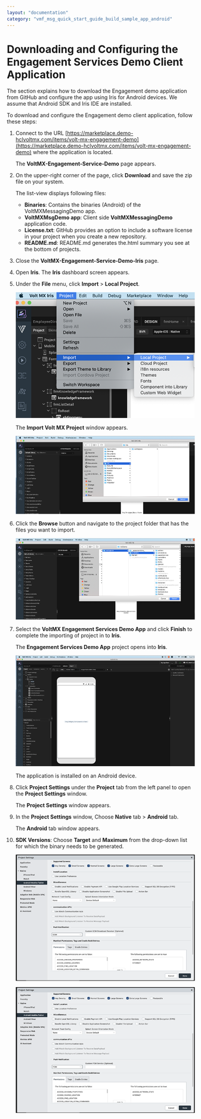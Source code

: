 ```yaml
---
layout: "documentation"
category: "vmf_msg_quick_start_guide_build_sample_app_android"
---
```


# Downloading and Configuring the Engagement Services Demo Client Application

The section explains how to download the Engagement demo application from GitHub and configure the app using Iris for Android devices. We assume that Android SDK and Iris IDE are installed.

To download and configure the Engagement demo client application, follow these steps:

1.  Connect to the URL [https://marketplace.demo-hclvoltmx.com/items/volt-mx-engagement-demo](https://marketplace.demo-hclvoltmx.com/items/volt-mx-engagement-demo) where the application is located.

    The **VoltMX-Engagement-Service-Demo** page appears.

2.  On the upper-right corner of the page, click **Download** and save the zip file on your system.

    The list-view displays following files:

    - **Binaries**: Contains the binaries (Android) of the VoltMXMessagingDemo app.
    - **VoltMXMsgDemo app**: Client side **VoltMXMessagingDemo** application code.
    - **License.txt**: GitHub provides an option to include a software license in your project when you create a new repository.
    - **README.md**: README.md generates the.html summary you see at the bottom of projects.

3.  Close the **VoltMX-Engagement-Service-Demo-Iris** page.
4.  Open **Iris**. The **Iris** dashboard screen appears.
5.  Under the **File** menu, click **Import** > **Local Project**.

    ![](Resources/Images/0300000C_576x277.png)

    The **Import Volt MX Project** window appears.

    ![](Resources/Images/0300000D_577x497.png)

6.  Click the **Browse** button and navigate to the project folder that has the files you want to import.

    ![](Resources/Images/0300000E_577x492.png)

7.  Select the **VoltMX Engagement Services Demo App** and click **Finish** to complete the importing of project in to **Iris**.

    The **Engagement Services Demo App** project opens into **Iris**.

    ![](Resources/Images/0300000F_579x301.png)

    The application is installed on an Android device.

8.  Click **Project Settings** under the **Project** tab from the left panel to open the **Project Settings** window.

    The **Project Settings** window appears.

9.  In the **Project Settings** window, Choose **Native** tab > **Android** tab.

    The **Android** tab window appears.

10. **SDK Versions**: Choose **Target** and **Maximum** from the drop-down list for which the binary needs to be generated.

    ![](Resources/Images/03000012_588x456.png)

    ![](Resources/Images/ProjectSettings.PNG)
